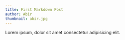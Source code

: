 ```yaml
---
title: First Markdown Post
author: Abir
thumbnail: abir.jpg
---
```



Lorem ipsum, dolor sit amet consectetur adipisicing elit.
